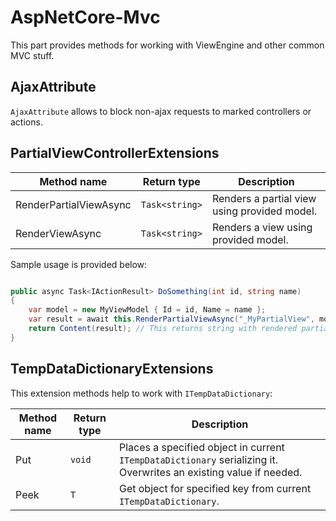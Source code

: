 # AspNetCore-Mvc

This part provides methods for working with ViewEngine and other common MVC stuff.

## AjaxAttribute

`AjaxAttribute` allows to block non-ajax requests to marked controllers or actions.

## PartialViewControllerExtensions

| Method name | Return type | Description |
| --- | --- | --- |
| RenderPartialViewAsync | `Task<string>` | Renders a partial view using provided model. |
| RenderViewAsync | `Task<string>` | Renders a view using provided model. |

Sample usage is provided below:

```csharp

public async Task<IActionResult> DoSomething(int id, string name)
{
    var model = new MyViewModel { Id = id, Name = name };
    var result = await this.RenderPartialViewAsync("_MyPartialView", model);
    return Content(result); // This returns string with rendered partial view.
}

```

## TempDataDictionaryExtensions

This extension methods help to work with `ITempDataDictionary`:

| Method name | Return type | Description |
| --- | --- | --- |
| Put | `void` | Places a specified object in current `ITempDataDictionary` serializing it. Overwrites an existing value if needed. |
| Peek | `T` | Get object for specified key from current `ITempDataDictionary`. |